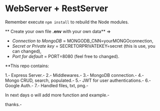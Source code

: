# WebServer + RestServer

Remember execute ```npm install``` to rebuild the Node modules.

** Create your own file **.env** with your own data**
=>
* *Connection to MongoDB* = MONGODB_CNN=yourMONGOconnection,
* *Secret or Private key* = SECRETORPRIVATEKEY=secret (this is use, you can changed),
* *Port for default* = PORT=8080 (feel free to changed). 

**This repo contains:

1.- Express Server.-
2.- Middlewares.-
3.- MongoDB connection.-
4.- Mongo CRUD, search, populated.-
5.- JWT for user authentications.-
6.- Google Auth.-
7.- Handled files, txt, png.-

In next days o will add more function and example.-

thanks.-
